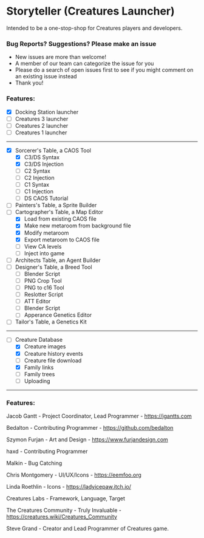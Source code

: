# Storyteller (Creatures Launcher)

Intended to be a one-stop-shop for Creatures players and developers.

### Bug Reports? Suggestions? Please make an issue
- New issues are more than welcome!
- A member of our team can categorize the issue for you
- Please do a search of open issues first to see if you might comment on an existing issue instead
- Thank you!


### Features:
- [X] Docking Station launcher
- [ ] Creatures 3 launcher
- [ ] Creatures 2 launcher
- [ ] Creatures 1 launcher
---
- [X] Sorcerer's Table, a CAOS Tool
  - [X] C3/DS Syntax
  - [X] C3/DS Injection
  - [ ] C2 Syntax
  - [ ] C2 Injection
  - [ ] C1 Syntax
  - [ ] C1 Injection
  - [ ] DS CAOS Tutorial
- [ ] Painters's Table, a Sprite Builder
- [ ] Cartographer's Table, a Map Editor
  - [X] Load from existing CAOS file
  - [X] Make new metaroom from background file
  - [X] Modify metaroom
  - [X] Export metaroom to CAOS file
  - [ ] View CA levels
  - [ ] Inject into game
- [ ] Architects Table, an Agent Builder
- [ ] Designer's Table, a Breed Tool
  - [ ] Blender Script
  - [ ] PNG Crop Tool
  - [ ] PNG to c16 Tool
  - [ ] Reslotter Script
  - [ ] ATT Editor
  - [ ] Blender Script
  - [ ] Apperance Genetics Editor
- [ ] Tailor's Table, a Genetics Kit 
---
- [ ] Creature Database
  - [X] Creature images
  - [X] Creature history events
  - [ ] Creature file download
  - [X] Family links
  - [ ] Family trees
  - [ ] Uploading
---
### Features:
Jacob Gantt -
Project Coordinator, Lead Programmer -
https://jgantts.com

Bedalton -
Contributing Programmer -
https://github.com/bedalton

Szymon Furjan -
Art and Design -
https://www.furjandesign.com

haxd -
Contributing Programmer

Malkin -
Bug Catching

Chris Montgomery -
UI/UX/Icons -
https://eemfoo.org

Linda Roethlin -
Icons -
https://ladyicepaw.itch.io/

Creatures Labs -
Framework, Language, Target

The Creatures Community -
Truly Invaluable -
https://creatures.wiki/Creatures_Community

Steve Grand -
Creator and Lead Programmer of Creatures game.
